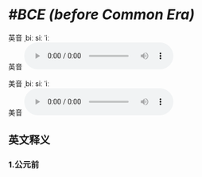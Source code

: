 # ***\#BCE (before Common Era)*** 
英音 ˌbiː siː ˈiː  
英音
<audio src="./media/BCE (before Common Era)1_AAC.aac" controls="controls"></audio>

美音 ˌbiː siː ˈiː  
美音
<audio src="./media/BCE (before Common Era)2_AAC.aac" controls="controls"></audio>



  

英文释义
---
### 1.**公元前**  


